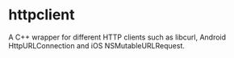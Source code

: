 # httpclient
A C++ wrapper for different HTTP clients such as libcurl, Android HttpURLConnection and iOS NSMutableURLRequest.
